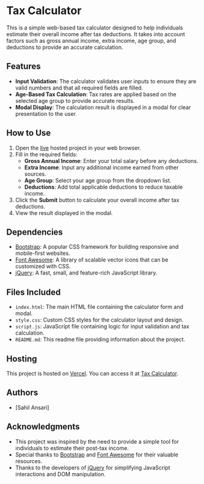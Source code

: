 # Tax Calculator
This is a simple web-based tax calculator designed to help individuals estimate their overall income after tax deductions. It takes into account factors such as gross annual income, extra income, age group, and deductions to provide an accurate calculation.

## Features

- **Input Validation**: The calculator validates user inputs to ensure they are valid numbers and that all required fields are filled.
- **Age-Based Tax Calculation**: Tax rates are applied based on the selected age group to provide accurate results.
- **Modal Display**: The calculation result is displayed in a modal for clear presentation to the user.

## How to Use

1. Open the [live](https://tax-calculator-fyle.vercel.app/) hosted project in your web browser.
2. Fill in the required fields:
   - **Gross Annual Income**: Enter your total salary before any deductions.
   - **Extra Income**: Input any additional income earned from other sources.
   - **Age Group**: Select your age group from the dropdown list.
   - **Deductions**: Add total applicable deductions to reduce taxable income.
3. Click the **Submit** button to calculate your overall income after tax deductions.
4. View the result displayed in the modal.

## Dependencies

- [Bootstrap](https://getbootstrap.com/): A popular CSS framework for building responsive and mobile-first websites.
- [Font Awesome](https://fontawesome.com/): A library of scalable vector icons that can be customized with CSS.
- [jQuery](https://jquery.com/): A fast, small, and feature-rich JavaScript library.

## Files Included

- `index.html`: The main HTML file containing the calculator form and modal.
- `style.css`: Custom CSS styles for the calculator layout and design.
- `script.js`: JavaScript file containing logic for input validation and tax calculation.
- `README.md`: This readme file providing information about the project.

## Hosting

This project is hosted on [Vercel](https://vercel.com/). You can access it at [Tax Calculator](https://tax-calculator-fyle.vercel.app/).

## Authors

- [Sahil Ansari]

## Acknowledgments

- This project was inspired by the need to provide a simple tool for individuals to estimate their post-tax income.
- Special thanks to [Bootstrap](https://getbootstrap.com/) and [Font Awesome](https://fontawesome.com/) for their valuable resources.
- Thanks to the developers of [jQuery](https://jquery.com/) for simplifying JavaScript interactions and DOM manipulation.
